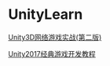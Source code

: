 # UnityLearn

[Unity3D网络游戏实战(第二版)](https://github.com/Severn17/UnityLearn/tree/master/UnityOnlineGameCombat)

[Unity2017经典游戏开发教程](https://github.com/Severn17/UnityLearn/tree/master/Unity2017ClassicGame)